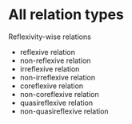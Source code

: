 # All relation types

Reflexivity-wise relations
- reflexive relation
- non-reflexive relation
- irreflexive relation
- non-irreflexive relation
- coreflexive relation
- non-coreflexive relation
- quasireflexive relation
- non-quasireflexive relation
